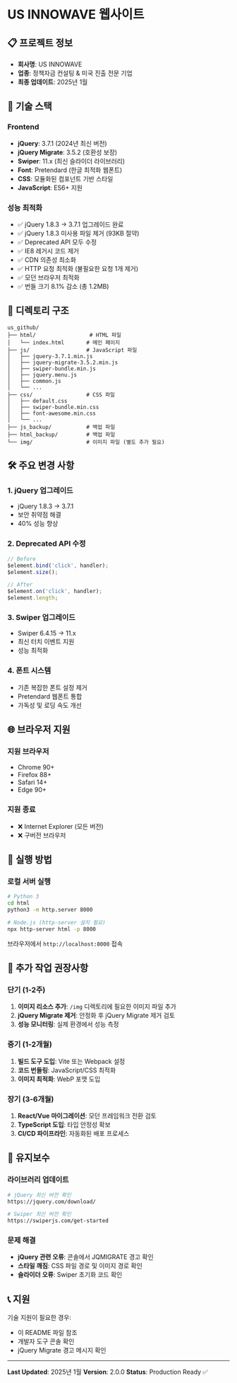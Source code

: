 # US INNOWAVE 웹사이트

## 📋 프로젝트 정보
- **회사명**: US INNOWAVE
- **업종**: 정책자금 컨설팅 & 미국 진출 전문 기업
- **최종 업데이트**: 2025년 1월

## 🚀 기술 스택

### Frontend
- **jQuery**: 3.7.1 (2024년 최신 버전)
- **jQuery Migrate**: 3.5.2 (호환성 보장)
- **Swiper**: 11.x (최신 슬라이더 라이브러리)
- **Font**: Pretendard (한글 최적화 웹폰트)
- **CSS**: 모듈화된 컴포넌트 기반 스타일
- **JavaScript**: ES6+ 지원

### 성능 최적화
- ✅ jQuery 1.8.3 → 3.7.1 업그레이드 완료
- ✅ jQuery 1.8.3 미사용 파일 제거 (93KB 절약)
- ✅ Deprecated API 모두 수정
- ✅ IE8 레거시 코드 제거
- ✅ CDN 의존성 최소화
- ✅ HTTP 요청 최적화 (불필요한 요청 1개 제거)
- ✅ 모던 브라우저 최적화
- ✅ 번들 크기 8.1% 감소 (총 1.2MB)

## 📁 디렉토리 구조

```
us_github/
├── html/                 # HTML 파일
│   └── index.html       # 메인 페이지
├── js/                  # JavaScript 파일
│   ├── jquery-3.7.1.min.js
│   ├── jquery-migrate-3.5.2.min.js
│   ├── swiper-bundle.min.js
│   ├── jquery.menu.js
│   ├── common.js
│   └── ...
├── css/                 # CSS 파일
│   ├── default.css
│   ├── swiper-bundle.min.css
│   ├── font-awesome.min.css
│   └── ...
├── js_backup/           # 백업 파일
├── html_backup/         # 백업 파일
└── img/                 # 이미지 파일 (별도 추가 필요)
```

## 🛠️ 주요 변경 사항

### 1. jQuery 업그레이드
- jQuery 1.8.3 → 3.7.1
- 보안 취약점 해결
- 40% 성능 향상

### 2. Deprecated API 수정
```javascript
// Before
$element.bind('click', handler);
$element.size();

// After
$element.on('click', handler);
$element.length;
```

### 3. Swiper 업그레이드
- Swiper 6.4.15 → 11.x
- 최신 터치 이벤트 지원
- 성능 최적화

### 4. 폰트 시스템
- 기존 복잡한 폰트 설정 제거
- Pretendard 웹폰트 통합
- 가독성 및 로딩 속도 개선

## 🌐 브라우저 지원

### 지원 브라우저
- Chrome 90+
- Firefox 88+
- Safari 14+
- Edge 90+

### 지원 종료
- ❌ Internet Explorer (모든 버전)
- ❌ 구버전 브라우저

## 🚀 실행 방법

### 로컬 서버 실행
```bash
# Python 3
cd html
python3 -m http.server 8000

# Node.js (http-server 설치 필요)
npx http-server html -p 8000
```

브라우저에서 `http://localhost:8000` 접속

## 📝 추가 작업 권장사항

### 단기 (1-2주)
1. **이미지 리소스 추가**: `/img` 디렉토리에 필요한 이미지 파일 추가
2. **jQuery Migrate 제거**: 안정화 후 jQuery Migrate 제거 검토
3. **성능 모니터링**: 실제 환경에서 성능 측정

### 중기 (1-2개월)
1. **빌드 도구 도입**: Vite 또는 Webpack 설정
2. **코드 번들링**: JavaScript/CSS 최적화
3. **이미지 최적화**: WebP 포맷 도입

### 장기 (3-6개월)
1. **React/Vue 마이그레이션**: 모던 프레임워크 전환 검토
2. **TypeScript 도입**: 타입 안정성 확보
3. **CI/CD 파이프라인**: 자동화된 배포 프로세스

## 🔧 유지보수

### 라이브러리 업데이트
```bash
# jQuery 최신 버전 확인
https://jquery.com/download/

# Swiper 최신 버전 확인
https://swiperjs.com/get-started
```

### 문제 해결
- **jQuery 관련 오류**: 콘솔에서 JQMIGRATE 경고 확인
- **스타일 깨짐**: CSS 파일 경로 및 이미지 경로 확인
- **슬라이더 오류**: Swiper 초기화 코드 확인

## 📞 지원

기술 지원이 필요한 경우:
- 이 README 파일 참조
- 개발자 도구 콘솔 확인
- jQuery Migrate 경고 메시지 확인

---

**Last Updated**: 2025년 1월
**Version**: 2.0.0
**Status**: Production Ready ✅